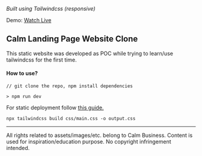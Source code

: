 _Built using Tailwindcss (responsive)_

Demo: [Watch Live](https://pagarevijayy.github.io/calm-landing-page-clone/)

## Calm Landing Page Website Clone

This static website was developed as POC while trying to learn/use tailwindcss for the first time.

#### How to use?

```
// git clone the repo, npm install dependencies

> npm run dev

```

For static deployment follow [this guide.](https://medium.com/geekculture/how-to-use-tailwind-css-on-static-html-with-bonus-at-the-end-679abccc3a34)

```
npx tailwindcss build css/main.css -o output.css
```

---

All rights related to assets/images/etc. belong to Calm Business. Content is used for inspiration/education purpose. No copyright infringement intended.
